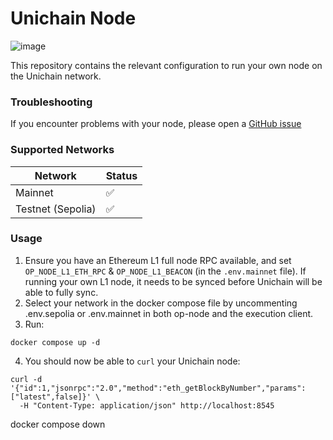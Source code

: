 # Unichain Node

![image](logo.png)

This repository contains the relevant configuration to run your own node on the Unichain network.

### Troubleshooting

If you encounter problems with your node, please open a [GitHub issue](https://github.com/Uniswap/unichain-node/issues)

### Supported Networks

| Network      | Status |
|-------------------| ------ |
| Mainnet | ✅     |
| Testnet (Sepolia) | ✅     |


### Usage

1. Ensure you have an Ethereum L1 full node RPC available, and set `OP_NODE_L1_ETH_RPC` & `OP_NODE_L1_BEACON` (in the `.env.mainnet` file). If running your own L1 node, it needs to be synced before Unichain will be able to fully sync.
2. Select your network in the docker compose file by uncommenting .env.sepolia or .env.mainnet in both op-node and the execution client.
3. Run:

```
docker compose up -d
```

4. You should now be able to `curl` your Unichain node:

```
curl -d '{"id":1,"jsonrpc":"2.0","method":"eth_getBlockByNumber","params":["latest",false]}' \
  -H "Content-Type: application/json" http://localhost:8545

```
docker compose down
